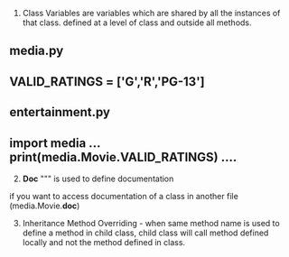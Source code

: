 1. Class Variables are variables which are shared by all the instances of that class.
defined at a level of class and outside all methods.

  media.py
  ---
  VALID_RATINGS = ['G','R','PG-13']
  ---
  entertainment.py
  ---
  import media
  ...
  print(media.Movie.VALID_RATINGS)
  ....
  ---

2. __Doc__
  """ is used to define documentation

  if you want to access documentation of a class in another file (media.Movie.__doc__)

3. Inheritance
Method Overriding - when same method name is used to define a method in child class, child class will call method defined locally and not the method defined in class.